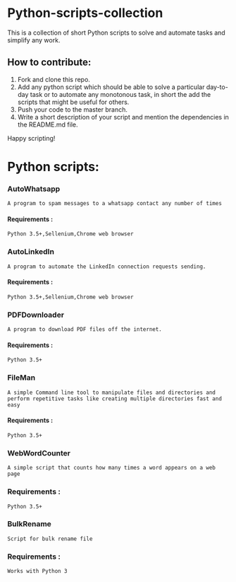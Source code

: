 # Python-scripts-collection
This is a collection of short Python scripts to solve and automate tasks and simplify any work.

## How to contribute:

1. Fork and clone this repo.
2. Add any python script which should be able to solve a particular day-to-day task or to automate any monotonous task, in short the add the scripts that might be useful for others.
3. Push your code to the master branch.
4. Write a short description of your script and mention the dependencies in the README.md file.

Happy scripting! 

# Python scripts:

### AutoWhatsapp

    A program to spam messages to a whatsapp contact any number of times

####    Requirements :

    Python 3.5+,Sellenium,Chrome web browser
    
### AutoLinkedIn

    A program to automate the LinkedIn connection requests sending.

####    Requirements :

    Python 3.5+,Sellenium,Chrome web browser    

### PDFDownloader

    A program to download PDF files off the internet. 

####    Requirements :

    Python 3.5+

### FileMan

    A simple Command line tool to manipulate files and directories and perform repetitive tasks like creating multiple directories fast and easy

####    Requirements :

    Python 3.5+

### WebWordCounter
    A simple script that counts how many times a word appears on a web page

###     Requirements :
    Python 3.5+

### BulkRename
    Script for bulk rename file

###     Requirements :
    Works with Python 3


